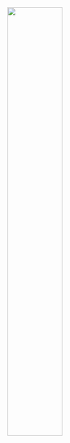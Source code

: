 <div id="header" align="space-between">
    <img src="https://media.giphy.com/media/qgQUggAC3Pfv687qPC/giphy.gif" width="50%"/>
</div>
